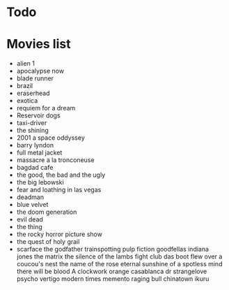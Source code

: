 # Todo


# Movies list 

- alien 1
- apocalypse now 
- blade runner 
- brazil
- eraserhead
- exotica 
- requiem for a dream 
- Reservoir dogs
- taxi-driver
- the shining 
- 2001 a space oddyssey 
- barry lyndon 
- full metal jacket 
- massacre a la tronconeuse 
- bagdad cafe 
- the good, the bad and the ugly 
- the big lebowski 
- fear and loathing in las vegas 
- deadman 
- blue velvet
- the doom generation 
- evil dead 
- the thing 
- the rocky horror picture show 
- the quest of holy grail 
- scarface 
the godfather 
trainspotting 
pulp fiction
goodfellas
indiana jones 
the matrix 
the silence of the lambs 
fight club 
das boot 
flew over a coucou's nest
the name of the rose 
eternal sunshine of a spotless mind
there will be blood 
A clockwork orange 
casablanca 
dr strangelove 
psycho 
vertigo 
modern times 
memento 
raging bull 
chinatown 
ikuru

